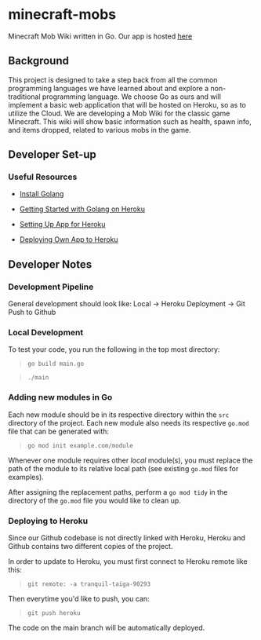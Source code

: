 # minecraft-mobs
Minecraft Mob Wiki written in Go. Our app is hosted [here](https://tranquil-taiga-90293.herokuapp.com/)

## Background
This project is designed to take a step back from all the common programming languages we have learned about and explore a non-traditional programming language. We choose Go as ours and will implement a basic web application that will be hosted on Heroku, so as to utilize the Cloud.
We are developing a Mob Wiki for the classic game Minecraft. This wiki will show basic information such as health, spawn info, and items dropped, related to various mobs in the game. 

## Developer Set-up
### Useful Resources
- [Install Golang](https://golang.org/doc/install)

- [Getting Started with Golang on Heroku](https://devcenter.heroku.com/articles/getting-started-with-go)

- [Setting Up App for Heroku](https://elements.heroku.com/buildpacks/heroku/heroku-buildpack-go)

- [Deploying Own App to Heroku](https://devcenter.heroku.com/articles/preparing-a-codebase-for-heroku-deployment)

## Developer Notes

### Development Pipeline
General development should look like: Local -> Heroku Deployment -> Git Push to Github

### Local Development
To test your code, you run the following in the top most directory:
>`go build main.go`

>`./main`

### Adding new modules in Go
Each new module should be in its respective directory within the `src` directory of the project. Each new module also needs its respective `go.mod` file that can be generated with:
>`go mod init example.com/module`

Whenever one module requires other *local* module(s), you must replace the path of the module to its relative local path (see existing `go.mod` files for examples).

After assigning the replacement paths, perform a `go mod tidy` in the directory of the `go.mod` file you would like to clean up.

### Deploying to Heroku
Since our Github codebase is not directly linked with Heroku, Heroku and Github contains two different copies of the project.

In order to update to Heroku, you must first connect to Heroku remote like this:
>`git remote: -a tranquil-taiga-90293`

Then everytime you'd like to push, you can:
>`git push heroku`

The code on the main branch will be automatically deployed.